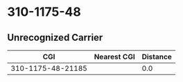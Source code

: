 # 310-1175-48
## Unrecognized Carrier


| CGI | Nearest CGI | Distance |
|-----|-------------|----------|
| 310-1175-48-21185 |  | 0.0 |
